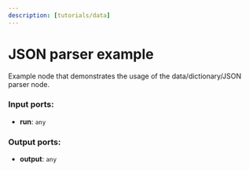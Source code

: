 ```yaml
---
description: [tutorials/data]
---
```


# JSON parser example

Example node that demonstrates the usage of the data/dictionary/JSON parser node.

### Input ports:

* __run__: ` any `

### Output ports:

* __output__: ` any `

